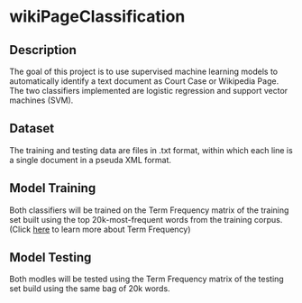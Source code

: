 # wikiPageClassification  

## Description

The goal of this project is to use supervised machine learning models to automatically identify a text document as Court Case or Wikipedia Page. The two classifiers implemented are logistic regression and support vector machines (SVM). 

## Dataset

The training and testing data are files in .txt format, within which each line is a single document in a pseuda XML format. 

## Model Training

Both classifiers will be trained on the Term Frequency matrix of the training set built using the top 20k-most-frequent words from the training corpus. 
(Click [here](https://en.wikipedia.org/wiki/Tf%E2%80%93idf) to learn more about Term Frequency)

## Model Testing

Both modles will be tested using the Term Frequency matrix of the testing set build using the same bag of 20k words. 


